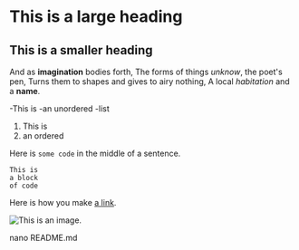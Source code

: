 # This is a large heading

## This is a smaller heading

And as **imagination** bodies forth,
The forms of things *unknow*, the poet's pen,
Turns them to shapes and gives to airy nothing,
A local *habitation* and a **name**.

-This is
-an unordered
-list

1. This is
2. an ordered

Here is `some code` in the middle of a sentence.

```
This is 
a block
of code
```

Here is how you make [a link](https://www.wikipedia.org/).

![This is an image.](https://github.com/yihui/xaringan/releases/download/v0.0.2/karl-moustache.jpg)

nano README.md
